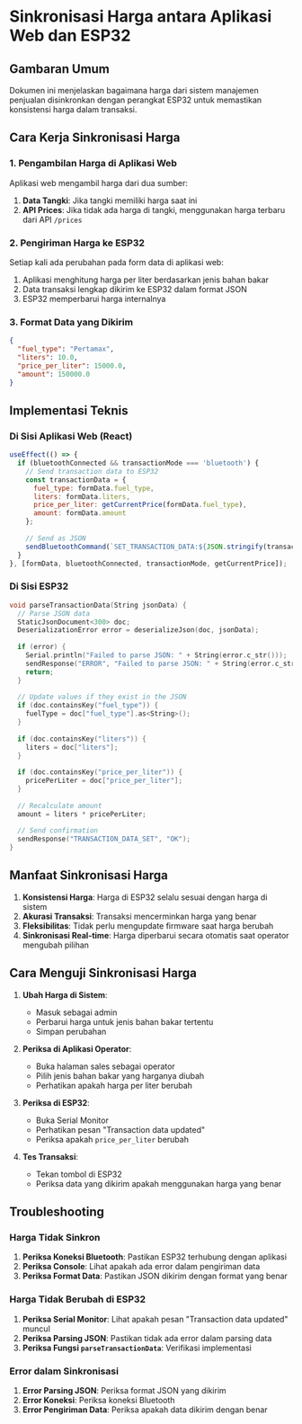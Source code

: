 # Sinkronisasi Harga antara Aplikasi Web dan ESP32

## Gambaran Umum

Dokumen ini menjelaskan bagaimana harga dari sistem manajemen penjualan disinkronkan dengan perangkat ESP32 untuk memastikan konsistensi harga dalam transaksi.

## Cara Kerja Sinkronisasi Harga

### 1. Pengambilan Harga di Aplikasi Web
Aplikasi web mengambil harga dari dua sumber:
1. **Data Tangki**: Jika tangki memiliki harga saat ini
2. **API Prices**: Jika tidak ada harga di tangki, menggunakan harga terbaru dari API `/prices`

### 2. Pengiriman Harga ke ESP32
Setiap kali ada perubahan pada form data di aplikasi web:
1. Aplikasi menghitung harga per liter berdasarkan jenis bahan bakar
2. Data transaksi lengkap dikirim ke ESP32 dalam format JSON
3. ESP32 memperbarui harga internalnya

### 3. Format Data yang Dikirim
```json
{
  "fuel_type": "Pertamax",
  "liters": 10.0,
  "price_per_liter": 15000.0,
  "amount": 150000.0
}
```

## Implementasi Teknis

### Di Sisi Aplikasi Web (React)
```javascript
useEffect(() => {
  if (bluetoothConnected && transactionMode === 'bluetooth') {
    // Send transaction data to ESP32
    const transactionData = {
      fuel_type: formData.fuel_type,
      liters: formData.liters,
      price_per_liter: getCurrentPrice(formData.fuel_type),
      amount: formData.amount
    };
    
    // Send as JSON
    sendBluetoothCommand(`SET_TRANSACTION_DATA:${JSON.stringify(transactionData)}`);
  }
}, [formData, bluetoothConnected, transactionMode, getCurrentPrice]);
```

### Di Sisi ESP32
```cpp
void parseTransactionData(String jsonData) {
  // Parse JSON data
  StaticJsonDocument<300> doc;
  DeserializationError error = deserializeJson(doc, jsonData);
  
  if (error) {
    Serial.println("Failed to parse JSON: " + String(error.c_str()));
    sendResponse("ERROR", "Failed to parse JSON: " + String(error.c_str()));
    return;
  }
  
  // Update values if they exist in the JSON
  if (doc.containsKey("fuel_type")) {
    fuelType = doc["fuel_type"].as<String>();
  }
  
  if (doc.containsKey("liters")) {
    liters = doc["liters"];
  }
  
  if (doc.containsKey("price_per_liter")) {
    pricePerLiter = doc["price_per_liter"];
  }
  
  // Recalculate amount
  amount = liters * pricePerLiter;
  
  // Send confirmation
  sendResponse("TRANSACTION_DATA_SET", "OK");
}
```

## Manfaat Sinkronisasi Harga

1. **Konsistensi Harga**: Harga di ESP32 selalu sesuai dengan harga di sistem
2. **Akurasi Transaksi**: Transaksi mencerminkan harga yang benar
3. **Fleksibilitas**: Tidak perlu mengupdate firmware saat harga berubah
4. **Sinkronisasi Real-time**: Harga diperbarui secara otomatis saat operator mengubah pilihan

## Cara Menguji Sinkronisasi Harga

1. **Ubah Harga di Sistem**:
   - Masuk sebagai admin
   - Perbarui harga untuk jenis bahan bakar tertentu
   - Simpan perubahan

2. **Periksa di Aplikasi Operator**:
   - Buka halaman sales sebagai operator
   - Pilih jenis bahan bakar yang harganya diubah
   - Perhatikan apakah harga per liter berubah

3. **Periksa di ESP32**:
   - Buka Serial Monitor
   - Perhatikan pesan "Transaction data updated"
   - Periksa apakah `price_per_liter` berubah

4. **Tes Transaksi**:
   - Tekan tombol di ESP32
   - Periksa data yang dikirim apakah menggunakan harga yang benar

## Troubleshooting

### Harga Tidak Sinkron
1. **Periksa Koneksi Bluetooth**: Pastikan ESP32 terhubung dengan aplikasi
2. **Periksa Console**: Lihat apakah ada error dalam pengiriman data
3. **Periksa Format Data**: Pastikan JSON dikirim dengan format yang benar

### Harga Tidak Berubah di ESP32
1. **Periksa Serial Monitor**: Lihat apakah pesan "Transaction data updated" muncul
2. **Periksa Parsing JSON**: Pastikan tidak ada error dalam parsing data
3. **Periksa Fungsi `parseTransactionData`**: Verifikasi implementasi

### Error dalam Sinkronisasi
1. **Error Parsing JSON**: Periksa format JSON yang dikirim
2. **Error Koneksi**: Periksa koneksi Bluetooth
3. **Error Pengiriman Data**: Periksa apakah data dikirim dengan benar